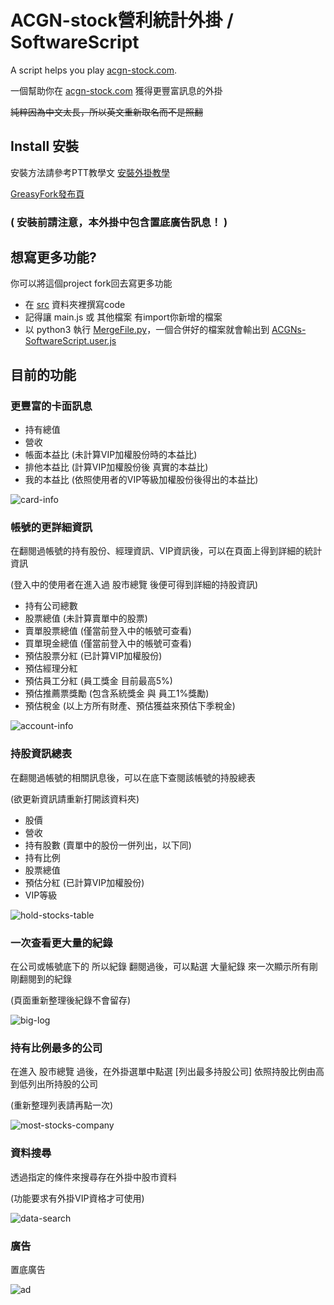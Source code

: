 # ACGN-stock營利統計外掛 / SoftwareScript
A script helps you play [acgn-stock.com](https://acgn-stock.com).

一個幫助你在 [acgn-stock.com](https://acgn-stock.com) 獲得更豐富訊息的外掛

~~純粹因為中文太長，所以英文重新取名而不是照翻~~


## Install 安裝
安裝方法請參考PTT教學文 [安裝外掛教學](https://www.ptt.cc/bbs/ACGN_stock/M.1516605924.A.516.html)

[GreasyFork發布頁](https://greasyfork.org/zh-TW/scripts/33542)

### ( 安裝前請注意，本外掛中包含置底廣告訊息！ )


## 想寫更多功能?
你可以將這個project fork回去寫更多功能

* 在 [src](/src) 資料夾裡撰寫code
* 記得讓 main.js 或 其他檔案 有import你新增的檔案
* 以 python3 執行 [MergeFile.py](/MergeFile.py)，一個合併好的檔案就會輸出到 [ACGNs-SoftwareScript.user.js](/ACGNs-SoftwareScript.user.js)

## 目前的功能
### 更豐富的卡面訊息
* 持有總值
* 營收
* 帳面本益比 (未計算VIP加權股份時的本益比)
* 排他本益比 (計算VIP加權股份後 真實的本益比)
* 我的本益比 (依照使用者的VIP等級加權股份後得出的本益比)

![card-info](images/card.jpg)

### 帳號的更詳細資訊
在翻閱過帳號的持有股份、經理資訊、VIP資訊後，可以在頁面上得到詳細的統計資訊

(登入中的使用者在進入過 股市總覽 後便可得到詳細的持股資訊)
* 持有公司總數
* 股票總值 (未計算賣單中的股票)
* 賣單股票總值 (僅當前登入中的帳號可查看)
* 買單現金總值 (僅當前登入中的帳號可查看)
* 預估股票分紅 (已計算VIP加權股份)
* 預估經理分紅
* 預估員工分紅 (員工獎金 目前最高5%)
* 預估推薦票獎勵 (包含系統獎金 與 員工1%獎勵)
* 預估稅金 (以上方所有財產、預估獲益來預估下季稅金)

![account-info](images/accountInfo.jpg)

### 持股資訊總表
在翻閱過帳號的相關訊息後，可以在底下查閱該帳號的持股總表 

(欲更新資訊請重新打開該資料夾)
* 股價
* 營收
* 持有股數 (賣單中的股份一併列出，以下同)
* 持有比例
* 股票總值
* 預估分紅 (已計算VIP加權股份)
* VIP等級

![hold-stocks-table](images/holdStocksTable.jpg)

### 一次查看更大量的紀錄
在公司或帳號底下的 所以紀錄 翻閱過後，可以點選 大量紀錄 來一次顯示所有剛剛翻閱到的紀錄

(頁面重新整理後紀錄不會留存)

![big-log](images/bigLog.jpg)

### 持有比例最多的公司
在進入 股市總覽 過後，在外掛選單中點選 [列出最多持股公司] 依照持股比例由高到低列出所持股的公司 

(重新整理列表請再點一次)

![most-stocks-company](images/mostStocksCompany.jpg)

### 資料搜尋
透過指定的條件來搜尋存在外掛中股市資料

(功能要求有外掛VIP資格才可使用)

![data-search](images/dataSearch.jpg)

### 廣告
置底廣告

![ad](images/ad.jpg)
